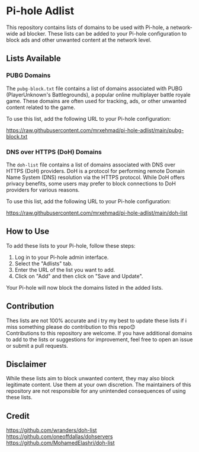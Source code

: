 # Pi-hole Adlist

This repository contains lists of domains to be used with Pi-hole, a network-wide ad blocker. These lists can be added to your Pi-hole configuration to block ads and other unwanted content at the network level.

## Lists Available

### PUBG Domains

The `pubg-block.txt` file contains a list of domains associated with PUBG (PlayerUnknown's Battlegrounds), a popular online multiplayer battle royale game. These domains are often used for tracking, ads, or other unwanted content related to the game.

To use this list, add the following URL to your Pi-hole configuration:

https://raw.githubusercontent.com/mrxehmad/pi-hole-adlist/main/pubg-block.txt



### DNS over HTTPS (DoH) Domains

The `doh-list` file contains a list of domains associated with DNS over HTTPS (DoH) providers. DoH is a protocol for performing remote Domain Name System (DNS) resolution via the HTTPS protocol. While DoH offers privacy benefits, some users may prefer to block connections to DoH providers for various reasons.

To use this list, add the following URL to your Pi-hole configuration:

https://raw.githubusercontent.com/mrxehmad/pi-hole-adlist/main/doh-list


## How to Use

To add these lists to your Pi-hole, follow these steps:

1. Log in to your Pi-hole admin interface.
3. Select the "Adlists" tab.
4. Enter the URL of the list you want to add.
5. Click on "Add" and then click on "Save and Update".

Your Pi-hole will now block the domains listed in the added lists.

## Contribution
Thes lists are not 100% accurate and i try my best to update these lists if i miss something please do contribution to this repo😊 <br>
Contributions to this repository are welcome. If you have additional domains to add to the lists or suggestions for improvement, feel free to open an issue or submit a pull requests.

## Disclaimer

While these lists aim to block unwanted content, they may also block legitimate content. Use them at your own discretion. The maintainers of this repository are not responsible for any unintended consequences of using these lists.

## Credit
https://github.com/wranders/doh-list
https://github.com/oneoffdallas/dohservers
https://github.com/MohamedElashri/doh-list
